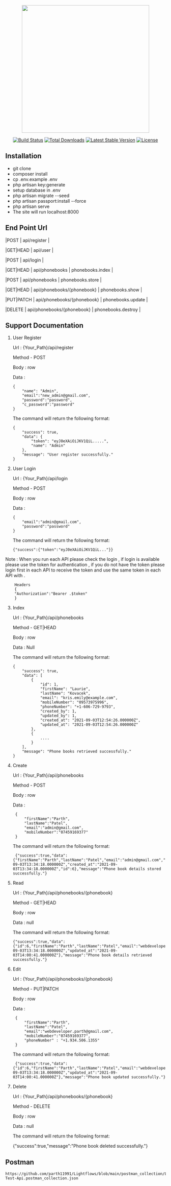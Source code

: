 <p align="center"><a href="https://laravel.com" target="_blank"><img src="https://raw.githubusercontent.com/laravel/art/master/logo-lockup/5%20SVG/2%20CMYK/1%20Full%20Color/laravel-logolockup-cmyk-red.svg" width="400"></a></p>

<p align="center">
<a href="https://travis-ci.org/laravel/framework"><img src="https://travis-ci.org/laravel/framework.svg" alt="Build Status"></a>
<a href="https://packagist.org/packages/laravel/framework"><img src="https://img.shields.io/packagist/dt/laravel/framework" alt="Total Downloads"></a>
<a href="https://packagist.org/packages/laravel/framework"><img src="https://img.shields.io/packagist/v/laravel/framework" alt="Latest Stable Version"></a>
<a href="https://packagist.org/packages/laravel/framework"><img src="https://img.shields.io/packagist/l/laravel/framework" alt="License"></a>
</p>

## Installation
- git clone
- composer install
- cp .env.example .env
- php artisan key:generate
- setup database in .env
- php artisan migrate --seed
- php artisan passport:install --force
- php artisan serve
- The site will run localhost:8000

## End Point Url

 |POST      | api/register |

 |GET|HEAD  | api/user |

 |POST | api/login | 


 |GET|HEAD  | api/phonebooks  | phonebooks.index |

 |POST      | api/phonebooks  | phonebooks.store | 

 |GET|HEAD  | api/phonebooks/{phonebook}  | phonebooks.show | 

 |PUT|PATCH | api/phonebooks/{phonebook}  | phonebooks.update |

 |DELETE    | api/phonebooks/{phonebook}  | phonebooks.destroy |


## Support Documentation
	
 1) User Register

 	Url : {Your_Path}/api/register

 	Method - POST 

 	Body : row
 	
 	Data : 

		{
		    "name": "Admin",
		    "email":"new_admin@gmail.com",
		    "password":"password",
		    "c_password":"password"
		}

	The command will return the following format: 

		{
		    "success": true,
		    "data": {
		        "token": "eyJ0eXAiOiJKV1QiL.....",
		        "name": "Admin"
		    },
		    "message": "User register successfully."
		}

 2) User Login
 	
 	Url : {Your_Path}/api/login
 	
 	Method - POST 
 	
 	Body : row
 	
 	Data : 

		{
		    "email":"admin@gmail.com",
		    "password":"password"
		}

	The command will return the following format: 

		{"success":{"token":"eyJ0eXAiOiJKV1QiL..."}}

 Note : When you run each API please check the login , if login is available please use the token for authentication , if you do not have the token please login first in each API to receive the token and use the same token in each API with .

		Headers
		{
		"Authorization":"Bearer .$token"
		}

 3) Index

 	Url : {Your_Path}/api/phonebooks

 	Method - GET|HEAD 

 	Body : row

 	Data : Null


	The command will return the following format: 

		{
		    "success": true,
		    "data": [
		        {
		            "id": 1,
		            "firstName": "Laurie",
		            "lastName": "Kovacek",
		            "email": "kris.emily@example.com",
		            "mobileNumber": "09573975996",
		            "phoneNumber": "+1-606-729-9793",
		            "created_by": 1,
		            "updated_by": 1,
		            "created_at": "2021-09-03T12:54:26.000000Z",
		            "updated_at": "2021-09-03T12:54:26.000000Z"
		        },
		        {
		            ....
		        }
		    ],
		    "message": "Phone books retrieved successfully."
		}

4) Create

 	Url : {Your_Path}/api/phonebooks

 	Method - POST

 	Body : row

 	Data : 
 			
		{
		    "firstName":"Parth",
		    "lastName":"Patel",
		    "email":"admin@gmail.com",
		    "mobileNumber":"07459169377"
		}

	The command will return the following format: 
	
		{"success":true,"data":{"firstName":"Parth","lastName":"Patel","email":"admin@gmail.com","mobileNumber":"07459169377","created_by":1,"updated_by":1,"updated_at":"2021-09-03T13:34:18.000000Z","created_at":"2021-09-03T13:34:18.000000Z","id":6},"message":"Phone book details stored successfully."}
 
 5) Read

 	Url : {Your_Path}/api/phonebooks/{phonebook}

 	Method - GET|HEAD

 	Body : row

 	Data : null


	The command will return the following format: 
	
		{"success":true,"data":{"id":6,"firstName":"Parth","lastName":"Patel","email":"webdeveloper.parth@gmail.com","mobileNumber":"07459169377","phoneNumber":"+1.934.506.1355","created_by":1,"updated_by":1,"created_at":"2021-09-03T13:34:18.000000Z","updated_at":"2021-09-03T14:00:41.000000Z"},"message":"Phone book details retrieved successfully."}

6) Edit

 	Url : {Your_Path}/api/phonebooks/{phonebook}

 	Method - PUT|PATCH

 	Body : row

 	Data : 

		{
		    "firstName":"Parth",
		    "lastName":"Patel",
		    "email":"webdeveloper.parth@gmail.com",
		    "mobileNumber":"07459169377",
		    "phoneNumber" : "+1.934.506.1355"
		}

	The command will return the following format: 
	
		{"success":true,"data":{"id":6,"firstName":"Parth","lastName":"Patel","email":"webdeveloper.parth@gmail.com","mobileNumber":"07459169377","phoneNumber":"+1.934.506.1355","created_by":1,"updated_by":1,"created_at":"2021-09-03T13:34:18.000000Z","updated_at":"2021-09-03T14:00:41.000000Z"},"message":"Phone book updated successfully."}

7) Delete

 	Url : {Your_Path}/api/phonebooks/{phonebook}

 	Method - DELETE

 	Body : row

 	Data : null

	The command will return the following format: 

	{"success":true,"message":"Phone book deleted successfully."}


## Postman 
	
	https://github.com/parth11991/Lightflows/blob/main/postman_collection/Laravel-Test-Api.postman_collection.json
